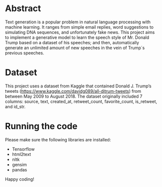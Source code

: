 # Abstract
Text generation is a popular problem in natural language processing with machine learning. It ranges from simple email replies, word suggestions to simulating DNA sequences, and unfortunately fake news. This project aims to implement a generative model to learn the speech style of Mr. Donald Trump based on a dataset of his speeches; and then, automatically generate an unlimited amount of new speeches in the vein of Trump´s previous speeches.

# Dataset
This project uses a dataset from Kaggle that contained Donald J. Trump’s tweets (https://www.kaggle.com/davidg089/all-djtrum-tweets) from between May 2009 to August 2018. The dataset originally included 7 columns: source, text, created_at, retweet_count, favorite_count, is_retweet, and id_str. 

# Running the code
Please make sure the following libraries are installed:
 - Tensorflow
 - html2text
 - nltk
 - gensim
 - pandas


 Happy coding!